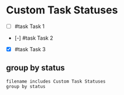 # Custom Task Statuses

- [ ] #task Task 1
- [-] #task Task 2
- [x] #task Task 3

## group by status

```tasks
filename includes Custom Task Statuses
group by status
```
